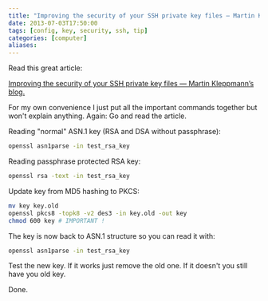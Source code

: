 ```yaml
---
title: "Improving the security of your SSH private key files — Martin Kleppmann’s blog"
date: 2013-07-03T17:50:00
tags: [config, key, security, ssh, tip]
categories: [computer]
aliases:
---
```


<!--more-->

Read this great article:

[Improving the security of your SSH private key files — Martin Kleppmann’s blog.](http://martin.kleppmann.com/2013/05/24/improving-security-of-ssh-private-keys.html)

For my own convenience I just put all the important commands together but won't explain anything. Again: Go and read the article.

Reading "normal" ASN.1 key (RSA and DSA without passphrase):

```bash
openssl asn1parse -in test_rsa_key
```

Reading passphrase protected RSA key:

```bash
openssl rsa -text -in test_rsa_key
```

Update key from MD5 hashing to PKCS:

```bash
mv key key.old
openssl pkcs8 -topk8 -v2 des3 -in key.old -out key
chmod 600 key # IMPORTANT !
```

The key is now back to ASN.1 structure so you can read it with:

```bash
openssl asn1parse -in test_rsa_key
```

Test the new key. If it works just remove the old one. If it doesn't you still have you old key.

Done.
